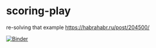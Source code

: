 # scoring-play
re-solving that example https://habrahabr.ru/post/204500/

[![Binder](http://mybinder.org/badge.svg)](https://hub.mybinder.org/user/grailfinder-scoring-play-fdrixweb/tree)
